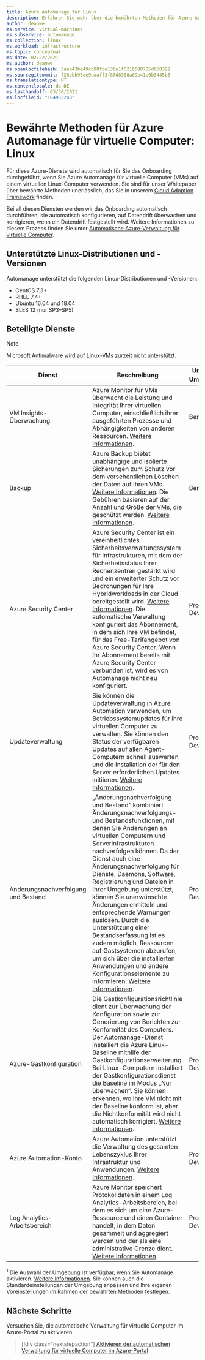 ```yaml
---
title: Azure Automanage für Linux
description: Erfahren Sie mehr über die bewährten Methoden für Azure Automanage für virtuelle Computer für Dienste, für die automatisch das Onboarding und die Konfiguration für Linux-Computer durchgeführt wird.
author: deanwe
ms.service: virtual-machines
ms.subservice: automanage
ms.collection: linux
ms.workload: infrastructure
ms.topic: conceptual
ms.date: 02/22/2021
ms.author: deanwe
ms.openlocfilehash: 3aab43be49cb98fbe136e1f0216590785d650392
ms.sourcegitcommit: f28ebb95ae9aaaff3f87d8388a09b41e0b3445b5
ms.translationtype: HT
ms.contentlocale: de-DE
ms.lasthandoff: 03/30/2021
ms.locfileid: "104953248"
---
```

# <a name="azure-automanage-for-virtual-machines-best-practices---linux"></a>Bewährte Methoden für Azure Automanage für virtuelle Computer: Linux

Für diese Azure-Dienste wird automatisch für Sie das Onboarding durchgeführt, wenn Sie Azure Automanage für virtuelle Computer (VMs) auf einem virtuellen Linux-Computer verwenden. Sie sind für unser Whitepaper über bewährte Methoden unerlässlich, das Sie in unserem [Cloud Adoption Framework](/azure/cloud-adoption-framework/manage/azure-server-management) finden.

Bei all diesen Diensten werden wir das Onboarding automatisch durchführen, sie automatisch konfigurieren, auf Datendrift überwachen und korrigieren, wenn ein Datendrift festgestellt wird. Weitere Informationen zu diesem Prozess finden Sie unter [Automatische Azure-Verwaltung für virtuelle Computer](automanage-virtual-machines.md).

## <a name="supported-linux-distributions-and-versions"></a>Unterstützte Linux-Distributionen und -Versionen

Automanage unterstützt die folgenden Linux-Distributionen und -Versionen:

- CentOS 7.3+
- RHEL 7.4+
- Ubuntu 16.04 und 18.04
- SLES 12 (nur SP3–SP5)

## <a name="participating-services"></a>Beteiligte Dienste

>[!NOTE]
> Microsoft Antimalware wird auf Linux-VMs zurzeit nicht unterstützt.

|Dienst    |Beschreibung    |Unterstützte Umgebungen<sup>1</sup>    |Unterstützte Voreinstellungen<sup>1</sup>    |
|-----------|---------------|----------------------|-------------------------|
|VM Insights-Überwachung    |Azure Monitor für VMs überwacht die Leistung und Integrität Ihrer virtuellen Computer, einschließlich ihrer ausgeführten Prozesse und Abhängigkeiten von anderen Ressourcen. [Weitere Informationen](../azure-monitor/vm/vminsights-overview.md).    |Bereitstellung    |Nein    |
|Backup    |Azure Backup bietet unabhängige und isolierte Sicherungen zum Schutz vor dem versehentlichen Löschen der Daten auf Ihren VMs. [Weitere Informationen](../backup/backup-azure-vms-introduction.md). Die Gebühren basieren auf der Anzahl und Größe der VMs, die geschützt werden. [Weitere Informationen](https://azure.microsoft.com/pricing/details/backup/).    |Bereitstellung    |Ja    |
|Azure Security Center    |Azure Security Center ist ein vereinheitlichtes Sicherheitsverwaltungssystem für Infrastrukturen, mit dem der Sicherheitsstatus Ihrer Rechenzentren gestärkt wird und ein erweiterter Schutz vor Bedrohungen für Ihre Hybridworkloads in der Cloud bereitgestellt wird. [Weitere Informationen](../security-center/security-center-introduction.md).  Die automatische Verwaltung konfiguriert das Abonnement, in dem sich Ihre VM befindet, für das Free-Tarifangebot von Azure Security Center. Wenn Ihr Abonnement bereits mit Azure Security Center verbunden ist, wird es von Automanage nicht neu konfiguriert.    |Produktion, Dev/Test    |Nein    |
|Updateverwaltung    |Sie können die Updateverwaltung in Azure Automation verwenden, um Betriebssystemupdates für Ihre virtuellen Computer zu verwalten. Sie können den Status der verfügbaren Updates auf allen Agent-Computern schnell auswerten und die Installation der für den Server erforderlichen Updates initiieren. [Weitere Informationen](../automation/update-management/overview.md).    |Produktion, Dev/Test    |Nein    |
|Änderungsnachverfolgung und Bestand    |„Änderungsnachverfolgung und Bestand“ kombiniert Änderungsnachverfolgungs- und Bestandsfunktionen, mit denen Sie Änderungen an virtuellen Computern und Serverinfrastrukturen nachverfolgen können. Da der Dienst auch eine Änderungsnachverfolgung für Dienste, Daemons, Software, Registrierung und Dateien in Ihrer Umgebung unterstützt, können Sie unerwünschte Änderungen ermitteln und entsprechende Warnungen auslösen. Durch die Unterstützung einer Bestandserfassung ist es zudem möglich, Ressourcen auf Gastsystemen abzurufen, um sich über die installierten Anwendungen und andere Konfigurationselemente zu informieren.  [Weitere Informationen](../automation/change-tracking/overview.md).    |Produktion, Dev/Test    |Nein    |
|Azure-Gastkonfiguration    | Die Gastkonfigurationsrichtlinie dient zur Überwachung der Konfiguration sowie zur Generierung von Berichten zur Konformität des Computers. Der Automanage-Dienst installiert die Azure Linux-Baseline mithilfe der Gastkonfigurationserweiterung. Bei Linux-Computern installiert der Gastkonfigurationsdienst die Baseline im Modus „Nur überwachen“. Sie können erkennen, wo Ihre VM nicht mit der Baseline konform ist, aber die Nichtkonformität wird nicht automatisch korrigiert. [Weitere Informationen](../governance/policy/concepts/guest-configuration.md).    |Produktion, Dev/Test    |Nein    |
|Azure Automation-Konto    |Azure Automation unterstützt die Verwaltung des gesamten Lebenszyklus Ihrer Infrastruktur und Anwendungen. [Weitere Informationen](../automation/automation-intro.md).    |Produktion, Dev/Test    |Nein    |
|Log Analytics-Arbeitsbereich    |Azure Monitor speichert Protokolldaten in einem Log Analytics-Arbeitsbereich, bei dem es sich um eine Azure-Ressource und einen Container handelt, in dem Daten gesammelt und aggregiert werden und der als eine administrative Grenze dient. [Weitere Informationen](../azure-monitor/logs/design-logs-deployment.md).    |Produktion, Dev/Test    |Nein    |


<sup>1</sup> Die Auswahl der Umgebung ist verfügbar, wenn Sie Automanage aktivieren. [Weitere Informationen](automanage-virtual-machines.md#environment-configuration). Sie können auch die Standardeinstellungen der Umgebung anpassen und Ihre eigenen Voreinstellungen im Rahmen der bewährten Methoden festlegen.


## <a name="next-steps"></a>Nächste Schritte

Versuchen Sie, die automatische Verwaltung für virtuelle Computer im Azure-Portal zu aktivieren.

> [!div class="nextstepaction"]
> [Aktivieren der automatischen Verwaltung für virtuelle Computer im Azure-Portal](quick-create-virtual-machines-portal.md)